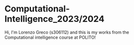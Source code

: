 # Computational-Intelligence_2023/2024
Hi, I'm Lorenzo Greco (s306112) and this is my works from the Computational intelligence course at POLITO!
